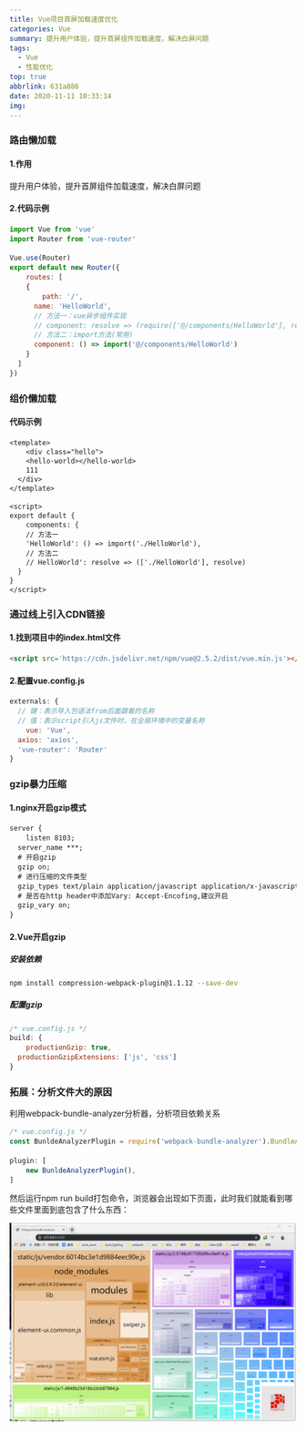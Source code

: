```yaml
---
title: Vue项目首屏加载速度优化
categories: Vue
summary: 提升用户体验，提升首屏组件加载速度，解决白屏问题
tags:
  - Vue
  - 性能优化
top: true
abbrlink: 631a886
date: 2020-11-11 10:33:14
img:
---
```




### 路由懒加载

#### 1.作用

提升用户体验，提升首屏组件加载速度，解决白屏问题

<!--more-->

#### 2.代码示例

```js
import Vue from 'vue'
import Router from 'vue-router'

Vue.use(Router)
export default new Router({
	routes: [
    {
    	path: '/',
      name: 'HelloWorld',
      // 方法一：vue异步组件实现
      // component: resolve => (require(['@/components/HelloWorld'], resolve))
      // 方法二：import方法(常用)
      component: () => import('@/components/HelloWorld')
    }
  ]
})
```



### 组价懒加载

#### 代码示例

```vue
<template>
	<div class="hello">
    <hello-world></hello-world>
    111
  </div>
</template>

<script>
export default {
	components: {
  	// 方法一
    'HelloWorld': () => import('./HelloWorld'),
    // 方法二
    // HelloWorld': resolve => (['./HelloWorld'], resolve)
  }
}
</script>
```



### 通过线上引入CDN链接

#### 1.找到项目中的index.html文件

```html
<script src='https://cdn.jsdelivr.net/npm/vue@2.5.2/dist/vue.min.js'></script>
```

#### 2.配置vue.config.js

```js
externals: {
  // 键：表示导入包语法from后面跟着的名称
  // 值：表示script引入js文件时，在全局环境中的变量名称
	vue: 'Vue',
  axios: 'axios',
  'vue-router': 'Router'
}
```



### gzip暴力压缩

#### 1.nginx开启gzip模式

```tex
server {
	listen 8103;
  server_name ***;
  # 开启gzip
  gzip on;
  # 进行压缩的文件类型
  gzip_types text/plain application/javascript application/x-javascript text/css application/xml text/javascript application/x-httpd-php image/jpeg image/png image/gif;
  # 是否在http header中添加Vary: Accept-Encofing,建议开启
  gzip_vary on;
}
```

#### 2.Vue开启gzip

##### 安装依赖

```bash
npm install compression-webpack-plugin@1.1.12 --save-dev
```

##### 配置gzip

```js
/* vue.config.js */
build: {
	productionGzip: true,
  productionGzipExtensions: ['js', 'css']
}
```



### 拓展：分析文件大的原因

利用webpack-bundle-analyzer分析器，分析项目依赖关系

```js
/* vue.config.js */
const BunldeAnalyzerPlugin = require('webpack-bundle-analyzer').BundleAnalyzerPlugin;

plugin: [
	new BunldeAnalyzerPlugin(),
]
```

然后运行npm run build打包命令，浏览器会出现如下页面，此时我们就能看到哪些文件里面到底包含了什么东西：

<!-- ![array.png](/medias/images/posts/vue-load-speed.png) -->
![array.png](https://github.com/tangyun-92/tangyun-92.github.io/blob/master/themes/hexo-theme-matery-master/source/medias/images/posts/vue-load-speed.png?raw=true)